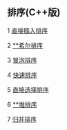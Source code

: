 ## 排序(C++版)

1 [直接插入排序](https://github.com/luofengmacheng/algorithms/blob/master/data_struct/sort/insert_sort.cpp)

2 [**希尔排序](https://github.com/luofengmacheng/algorithms/blob/master/data_struct/sort/shell_sort.cpp)

3 [冒泡排序](https://github.com/luofengmacheng/algorithms/blob/master/data_struct/sort/bubble_sort.cpp)

4 [快速排序](https://github.com/luofengmacheng/algorithms/blob/master/data_struct/sort/quick_sort.cpp)

5 [直接选择排序](https://github.com/luofengmacheng/algorithms/blob/master/data_struct/sort/select_sort.cpp)

6 [**堆排序](https://github.com/luofengmacheng/algorithms/blob/master/data_struct/sort/heap_sort.cpp)

7 [归并排序](https://github.com/luofengmacheng/algorithms/blob/master/data_struct/sort/merge_sort.cpp)
